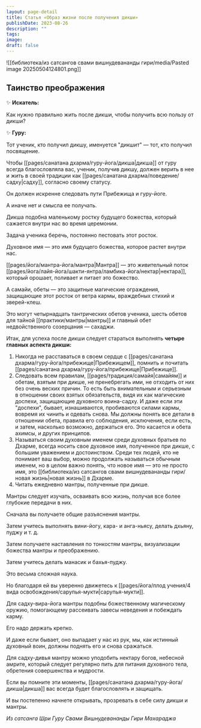 ```yaml
---
layout: page-detail
title: Статья «Образ жизни после получения дикши»
publishDate: 2023-08-26
description: ""
tags: 
image: 
draft: false
---
```

![[библиотека/из сатсангов свами вишнудевананды гири/media/Pasted image 20250504124801.png]]
## **Таинство преображения** 

  
 ✨ **Искатель:** 

 Как нужно правильно жить после дикши, чтобы получить всю пользу от дикши?

  
 ✨ **Гуру:** 

 Тот ученик, кто получил дикшу, именуется "дикшит" — тот, кто получил посвящение.

 Чтобы [[pages/санатана дхарма/гуру-йога/дикша|дикша]] от гуру всегда благословляла вас, ученик, получив дикшу, должен верить в нее и жить в своей традиции как [[pages/санатана дхарма/поведение/садху|садху]], согласно своему статусу.

 Он должен искренне следовать пути Прибежища и гуру-йоге.

 А иначе нет и смысла ее получать.

 Дикша подобна маленькому ростку будущего божества, который сажается внутри нас во время церемонии.

 Задача ученика беречь, постоянно пестовать этот росток.

 Духовное имя — это имя будущего божества, которое растет внутри нас.

 [[pages/йога/мантра-йога/мантра|Мантра]] — это живительный поток [[pages/йога/лайя-йога/шакти-янтра/ламбика-йога/нектар|нектара]], который орошает, поливает и питает это божество.

 А самайи, обеты — это защитные магические ограждения, защищающие этот росток от ветра кармы, враждебных стихий и зверей-клеш.

 Это могут четырнадцать тантрических обетов ученика, шесть обетов для тайной [[практики/мантры|мантры]] и главный обет недвойственного созерцания — сахаджи.

  
 Итак, для успеха после дикши следует стараться выполнять **четыре главных аспекта дикши:** 

1. Никогда не расставаться в своем сердце с [[pages/санатана дхарма/гуру-йога/прибежище|Прибежищем]], помнить и почитать [[pages/санатана дхарма/гуру-йога/прибежище|Прибежище]].
2. Следовать всем правилам, [[pages/традиция/самайя|самайям]] и обетам, взятым при дикше, не пренебрегать ими, не отходить от них без очень веских причин. То есть быть внимательным и серьезным в отношении своих взятых обязательств, видя их как магические доспехи, защищающие духовного воина-садху. И даже если эти "доспехи", бывает, изнашиваются, пробиваются силами кармы, вовремя их чинить и одевать снова. Мы должны понять все детали в отношении обета, правила его соблюдения, исключения, если есть, и затем, насколько возможно, держаться его. Это касается и обета ахимсы, и других принципов.
3. Называться своим духовным именем среди духовных братьев по Дхарме, всегда носить свое духовное имя, полученное при дикше, с большим уважением и достоинством. Среди тех людей, кто не понимает ваш выбор, можно продолжать называться обычным именем, но в целом важно понять, что новое имя — это не просто имя, это [[библиотека/из сатсангов свами вишнудевананды гири/новая жизнь|новая жизнь]] в Дхарме.
4. Читать ежедневно мантры, полученные при дикше.

 Мантры следует изучать, осваивать всю жизнь, получая все более глубокие передачи в них.

 Сначала вы получаете общие разъяснения мантры.

 Затем учитесь выполнять вини-йогу, кара- и анга-ньясу, делать дхьяну, пуджу и т. д.

 Затем получаете наставления по тонкостям мантры, визуализации божества мантры и преображению.

 Затем учитесь делать манасик и бахья-пуджу.

 Это весьма сложная наука.

 Но благодаря ей вы уверенно движетесь к [[pages/йога/плод учения/4 вида освобождения/сарупья-мукти|сарупья-мукти]].

  
 Для садху-вира-йога мантры подобны божественному магическому оружию, помогающему рассеивать завесы неведения и побеждать карму.

 Его надо держать крепко.

 И даже если бывает, оно выпадает у нас из рук, мы, как истинный духовный воин, должны поднять его и снова сражаться.

 Для садху-дивья мантру можно уподобить нектару богов, небесной амрите, который следует регулярно пить для питания духовного тела, обретения совершенства и мудрости.

  
 Если вы помните эти моменты, [[pages/санатана дхарма/гуру-йога/дикша|дикша]] вас всегда будет благословлять и защищать.

 И вы постепенно начнете открывать, прозревать в себе силу дикши и мантры.

*Из сатсанга Шри Гуру Свами Вишнудевананды Гири Махараджа*
